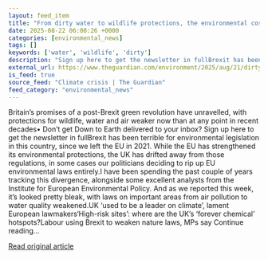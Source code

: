 ```yaml
---
layout: feed_item
title: "From dirty water to wildlife protections, the environmental cost of Brexit only gets higher"
date: 2025-08-22 06:00:26 +0000
categories: [environmental_news]
tags: []
keywords: ['water', 'wildlife', 'dirty']
description: "Sign up here to get the newsletter in fullBrexit has been terrible for environmental legislation in this country, since we left the EU in 2021"
external_url: https://www.theguardian.com/environment/2025/aug/21/dirty-rivers-and-lost-protections-brexits-environmental-cost-exposed
is_feed: true
source_feed: "Climate crisis | The Guardian"
feed_category: "environmental_news"
---
```


Britain’s promises of a post-Brexit green revolution have unravelled, with protections for wildlife, water and air weaker now than at any point in recent decades• Don’t get Down to Earth delivered to your inbox? Sign up here to get the newsletter in fullBrexit has been terrible for environmental legislation in this country, since we left the EU in 2021. While the EU has strengthened its environmental protections, the UK has drifted away from those regulations, in some cases our politicians deciding to rip up EU environmental laws entirely.I have been spending the past couple of years tracking this divergence, alongside some excellent analysts from the Institute for European Environmental Policy. And as we reported this week, it’s looked pretty bleak, with laws on important areas from air pollution to water quality weakened.UK ‘used to be a leader on climate’, lament European lawmakers‘High-risk sites’: where are the UK’s ‘forever chemical’ hotspots?Labour using Brexit to weaken nature laws, MPs say Continue reading...

[Read original article](https://www.theguardian.com/environment/2025/aug/21/dirty-rivers-and-lost-protections-brexits-environmental-cost-exposed)
